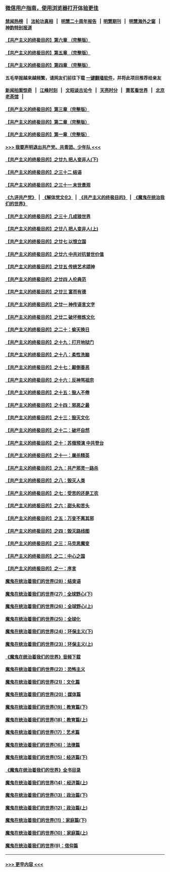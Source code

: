 ### [微信用户指南，使用浏览器打开体验更佳](https://github.com/gfw-breaker/banned-news1/blob/master/indexes/wechat-guide.md?t=0)
#### [禁闻热榜](热点新闻.md?t=0)  &nbsp;&nbsp;|&nbsp;&nbsp; [法轮功真相](https://github.com/gfw-breaker/truth/blob/master/README.md?t=0) &nbsp;&nbsp;|&nbsp;&nbsp; [明慧二十周年报告](https://github.com/gfw-breaker/mh-reports/blob/master/README.md?t=0) &nbsp;&nbsp;|&nbsp;&nbsp;[明慧期刊](https://github.com/gfw-breaker/mh-qikan) &nbsp;&nbsp;|&nbsp;&nbsp; [明慧海外之窗](https://github.com/gfw-breaker/mh-news/blob/master/README.md?t=0) &nbsp;&nbsp;|&nbsp;&nbsp; [神韵特别报道](https://github.com/gfw-breaker/mh-news/blob/master/shenyun.md?t=0)
#### [【共产主义的终极目的】第六章 （完整版）](../pages/nsc422/n11428913.md?t=02040155) 
#### [【共产主义的终极目的】第五章 （完整版）](../pages/nsc422/n11428912.md?t=02040155) 
#### [【共产主义的终极目的】第四章 （完整版）](../pages/nsc422/n11428907.md?t=02040155) 
#### 五毛举报越来越频繁，请网友们前往下载 [一键翻墙软件](https://github.com/gfw-breaker/ssr-accounts)，并将此项目推荐给亲友
#### [新闻拍案惊奇](https://github.com/gfw-breaker/banned-news1/blob/master/pages/link4.md) &nbsp;&nbsp;|&nbsp;&nbsp; [江峰时刻](https://github.com/gfw-breaker/banned-news1/blob/master/pages/link4.md) &nbsp;&nbsp;|&nbsp;&nbsp; [文昭谈古论今](https://github.com/gfw-breaker/banned-news1/blob/master/pages/link4.md) &nbsp;&nbsp;|&nbsp;&nbsp; [天亮时分](https://github.com/gfw-breaker/banned-news1/blob/master/pages/link4.md) &nbsp;&nbsp;|&nbsp;&nbsp; [萧茗看世界](https://github.com/gfw-breaker/banned-news1/blob/master/pages/link4.md) &nbsp;&nbsp;|&nbsp;&nbsp; [北京老茶馆](https://github.com/gfw-breaker/banned-news1/blob/master/pages/link4.md) &nbsp;&nbsp;|&nbsp;&nbsp; 
#### [【共产主义的终极目的】第三章（完整版）](../pages/nsc422/n11428848.md?t=02040155) 
#### [【共产主义的终极目的】第二章（完整版）](../pages/nsc422/n11428831.md?t=02040155) 
#### [【共产主义的终极目的】第一章（完整版）](../pages/nsc422/n11417651.md?t=02040155) 
#### [>>> 我要声明退出共产党、共青团、少年队 <<<](https://github.com/begood0513/goodnews/blob/master/quit/letter.md) 
#### [【共产主义的终极目的】之廿九 把人变非人(下)](../pages/nsc422/n11344140.md?t=02040155) 
#### [【共产主义的终极目的】之三十二 结语](../pages/nsc422/n11360535.md?t=02040155) 
#### [【共产主义的终极目的】之三十一 末世景观](../pages/nsc422/n11351129.md?t=02040155) 
#### [《九评共产党》](https://github.com/begood0513/9ping.md/blob/master/README.md) &nbsp;|&nbsp; [《解体党文化》](../../../../jtdwh.md/blob/master/README.md)  &nbsp;|&nbsp; [《共产主义的终极目的》](../../../../gczydzjmd.md/blob/master/README.md) &nbsp;|&nbsp; [《魔鬼在统治我们的世界》](../../../../mgztzwmdsj.md/blob/master/README.md) 
#### [【共产主义的终极目的】之三十 几成狼世界](../pages/nsc422/n11348280.md?t=02040155) 
#### [【共产主义的终极目的】之廿八 把人变非人(上)](../pages/nsc422/n11340492.md?t=02040155) 
#### [【共产主义的终极目的】之廿七 以恨立国](../pages/nsc422/n11336944.md?t=02040155) 
#### [【共产主义的终极目的】之廿六 中共对抗普世价值](../pages/nsc422/n11324785.md?t=02040155) 
#### [【共产主义的终极目的】之廿五 传统艺术颂神](../pages/nsc422/n11296396.md?t=02040155) 
#### [【共产主义的终极目的】之廿四 人伦典范](../pages/nsc422/n11296397.md?t=02040155) 
#### [【共产主义的终极目的】之廿三 富而有德](../pages/nsc422/n11283598.md?t=02040155) 
#### [【共产主义的终极目的】之廿一 神传语言文字](../pages/nsc422/n11263265.md?t=02040155) 
#### [【共产主义的终极目的】之廿二 破坏修炼文化](../pages/nsc422/n11245728.md?t=02040155) 
#### [【共产主义的终极目的】之二十：偷天换日](../pages/nsc422/n11238846.md?t=02040155) 
#### [【共产主义的终极目的】之十九：打开地狱门](../pages/nsc422/n11206376.md?t=02040155) 
#### [【共产主义的终极目的】之十八：柔性洗脑](../pages/nsc422/n11199994.md?t=02040155) 
#### [【共产主义的终极目的】之十七：颠倒善恶](../pages/nsc422/n11179782.md?t=02040155) 
#### [【共产主义的终极目的】之十六：反神骂祖宗](../pages/nsc422/n11166798.md?t=02040155) 
#### [【共产主义的终极目的】之十五：毁人不倦](../pages/nsc422/n11166792.md?t=02040155) 
#### [【共产主义的终极目的】之十四：邪恶之最](../pages/nsc422/n11150249.md?t=02040155) 
#### [【共产主义的终极目的】之十三：毁灭文化](../pages/nsc422/n11135227.md?t=02040155) 
#### [【共产主义的终极目的】之十二：破坏自然](../pages/nsc422/n11135214.md?t=02040155) 
#### [【共产主义的终极目的】之十：苏俄预演 中共登台](../pages/nsc422/n11118424.md?t=02040155) 
#### [【共产主义的终极目的】之十一：屠杀精英](../pages/nsc422/n11118442.md?t=02040155) 
#### [【共产主义的终极目的】之九：共产邪灵一路杀](../pages/nsc422/n11114139.md?t=02040155) 
#### [【共产主义的终极目的】之八：毁灭人类](../pages/nsc422/n11108503.md?t=02040155) 
#### [【共产主义的终极目的】之七：受苦的还是工农](../pages/nsc422/n11101809.md?t=02040155) 
#### [【共产主义的终极目的】之六：甜头和苦头](../pages/nsc422/n11096971.md?t=02040155) 
#### [【共产主义的终极目的】之五：万变不离其邪](../pages/nsc422/n11091285.md?t=02040155) 
#### [【共产主义的终极目的】之四：毁灭路线图](../pages/nsc422/n11086284.md?t=02040155) 
#### [【共产主义的终极目的】之三：马克思魔变](../pages/nsc422/n11061941.md?t=02040155) 
#### [【共产主义的终极目的】之二：中心之国](../pages/nsc422/n11047728.md?t=02040155) 
#### [【共产主义的终极目的】之一：序言](../pages/nsc422/n11086077.md?t=02040155) 
#### [魔鬼在统治着我们的世界(28)：结束语](../pages/nsc422/n10936246.md?t=02040155) 
#### [魔鬼在统治着我们的世界(27)：全球野心(下)](../pages/nsc422/n10928319.md?t=02040155) 
#### [魔鬼在统治着我们的世界(26)：全球野心(上)](../pages/nsc422/n10900318.md?t=02040155) 
#### [魔鬼在统治着我们的世界(25)：全球化](../pages/nsc422/n10788205.md?t=02040155) 
#### [魔鬼在统治着我们的世界(24)：环保主义(下)](../pages/nsc422/n10695307.md?t=02040155) 
#### [魔鬼在统治着我们的世界(23)：环保主义(上)](../pages/nsc422/n10688613.md?t=02040155) 
#### [《魔鬼在统治着我们的世界》音频下载](../pages/nsc422/n10635553.md?t=02040155) 
#### [魔鬼在统治着我们的世界(22)：恐怖主义](../pages/nsc422/n10614727.md?t=02040155) 
#### [魔鬼在统治着我们的世界(21)：文化篇](../pages/nsc422/n10597706.md?t=02040155) 
#### [魔鬼在统治着我们的世界(20)：媒体篇](../pages/nsc422/n10586579.md?t=02040155) 
#### [魔鬼在统治着我们的世界(19)：教育篇(下)](../pages/nsc422/n10564808.md?t=02040155) 
#### [魔鬼在统治着我们的世界(18)：教育篇(上)](../pages/nsc422/n10526970.md?t=02040155) 
#### [魔鬼在统治着我们的世界(17)：艺术篇](../pages/nsc422/n10499093.md?t=02040155) 
#### [魔鬼在统治着我们的世界(16)：法律篇](../pages/nsc422/n10485969.md?t=02040155) 
#### [魔鬼在统治着我们的世界(15)：经济篇(下)](../pages/nsc422/n10469975.md?t=02040155) 
#### [《魔鬼在统治着我们的世界》全书目录](../pages/nsc422/n10464261.md?t=02040155) 
#### [魔鬼在统治着我们的世界(14)：经济篇(上)](../pages/nsc422/n10457370.md?t=02040155) 
#### [魔鬼在统治着我们的世界(13)：政治篇(下)](../pages/nsc422/n10448270.md?t=02040155) 
#### [魔鬼在统治着我们的世界(12)：政治篇(上)](../pages/nsc422/n10444576.md?t=02040155) 
#### [魔鬼在统治着我们的世界(11)：家庭篇(下)](../pages/nsc422/n10440961.md?t=02040155) 
#### [魔鬼在统治着我们的世界(10)：家庭篇(上)](../pages/nsc422/n10435448.md?t=02040155) 
#### [魔鬼在统治着我们的世界(9)：信仰篇](../pages/nsc422/n10432159.md?t=02040155) 

----
#### [ >>> 更早内容 <<< ](../indexes/nsc422-earlier.md)
